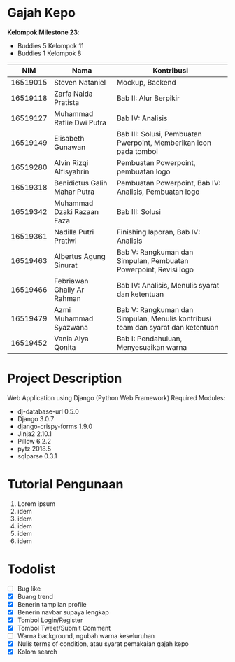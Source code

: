 # Gajah Kepo
**Kelompok Milestone 23**:
- Buddies 5 Kelompok 11
- Buddies 1 Kelompok 8

| NIM      | Nama                         | Kontribusi |
|----------|------------------------------|------------|
| 16519015 | Steven Nataniel              | Mockup, Backend |
| 16519118 | Zarfa Naida Pratista         | Bab II: Alur Berpikir |
| 16519127 | Muhammad Raflie Dwi Putra    | Bab IV: Analisis |
| 16519149 | Elisabeth Gunawan            | Bab III: Solusi, Pembuatan Pwerpoint, Memberikan icon pada tombol |
| 16519280 | Alvin Rizqi Alfisyahrin      | Pembuatan Powerpoint, pembuatan logo |
| 16519318 | Benidictus Galih Mahar Putra | Pembuatan Powerpoint, Bab IV: Analisis, Pembuatan logo |
| 16519342 | Muhammad Dzaki Razaan Faza   | Bab III: Solusi |
| 16519361 | Nadilla Putri Pratiwi        | Finishing laporan, Bab IV: Analisis |
| 16519463 | Albertus Agung Sinurat       | Bab V: Rangkuman dan Simpulan, Pembuatan Powerpoint, Revisi logo |
| 16519466 | Febriawan Ghally Ar Rahman   | Bab IV: Analisis, Menulis syarat dan ketentuan |
| 16519479 | Azmi Muhammad Syazwana       | Bab V: Rangkuman dan Simpulan, Menulis kontribusi team dan syarat dan ketentuan |
| 16519452 | Vania Alya Qonita            | Bab I: Pendahuluan, Menyesuaikan warna |

# Project Description
Web Application using Django (Python Web Framework)
Required Modules:
- dj-database-url 0.5.0
- Django 3.0.7
- django-crispy-forms 1.9.0
- Jinja2 2.10.1
- Pillow 6.2.2
- pytz 2018.5
- sqlparse 0.3.1

# Tutorial Pengunaan
1. Lorem ipsum
2. idem
3. idem
4. idem
5. idem
6. idem

# Todolist
- [ ] Bug like
- [x] Buang trend
- [x] Benerin tampilan profile
- [x] Benerin navbar supaya lengkap
- [x] Tombol Login/Register
- [x] Tombol Tweet/Submit Comment
- [ ] Warna background, ngubah warna keseluruhan
- [x] Nulis terms of condition, atau syarat pemakaian gajah kepo
- [x] Kolom search
